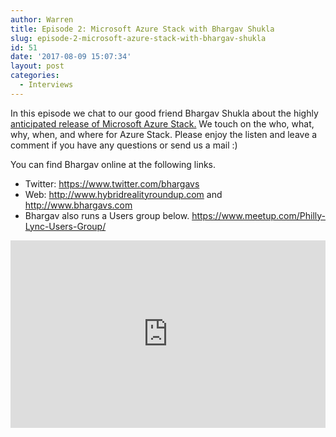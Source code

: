 ```yaml
---
author: Warren
title: Episode 2: Microsoft Azure Stack with Bhargav Shukla
slug: episode-2-microsoft-azure-stack-with-bhargav-shukla
id: 51
date: '2017-08-09 15:07:34'
layout: post
categories:
  - Interviews
---
```


In this episode we chat to our good friend Bhargav Shukla about the highly [anticipated release of Microsoft Azure Stack.](http://www.linkedin.com/learning/microsoft-azure-stack-first-look) We touch on the who, what, why, when, and where for Azure Stack. Please enjoy the listen and leave a comment if you have any questions or send us a mail :)

You can find Bhargav online at the following links.
*   Twitter: https://www.twitter.com/bhargavs
*   Web: http://www.hybridrealityroundup.com and http://www.bhargavs.com
*   Bhargav also runs a Users group below. https://www.meetup.com/Philly-Lync-Users-Group/

<p><iframe width="100%" height="300" scrolling="no" frameborder="no" allow="autoplay" src="https://w.soundcloud.com/player/?url=https%3A//api.soundcloud.com/tracks/352102931&color=%23ff5500&auto_play=false&hide_related=false&show_comments=true&show_user=true&show_reposts=false&show_teaser=true&visual=true"></iframe></p>
